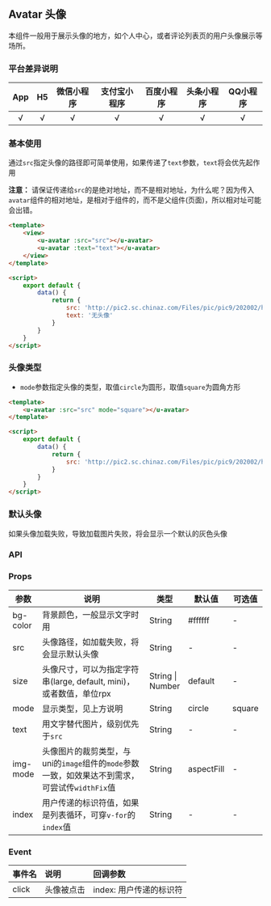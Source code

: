 ## Avatar 头像 <to-api/>

<demo-model url="/pages/componentsA/avatar/index"></demo-model>


本组件一般用于展示头像的地方，如个人中心，或者评论列表页的用户头像展示等场所。

### 平台差异说明

|App|H5|微信小程序|支付宝小程序|百度小程序|头条小程序|QQ小程序|
|:-:|:-:|:-:|:-:|:-:|:-:|:-:|
|√|√|√|√|√|√|√|

### 基本使用

通过`src`指定头像的路径即可简单使用，如果传递了`text`参数，`text`将会优先起作用  

**注意：** 请保证传递给`src`的是绝对地址，而不是相对地址，为什么呢？因为传入`avatar`组件的相对地址，是相对于组件的，而不是父组件(页面)，所以相对址可能会出错。


```html
<template>
	<view>
		<u-avatar :src="src"></u-avatar>
		<u-avatar :text="text"></u-avatar>
	</view>
</template>

<script>
	export default {
		data() {
			return {
				src: 'http://pic2.sc.chinaz.com/Files/pic/pic9/202002/hpic2119_s.jpg',
				text: '无头像'
			}
		}
	}
</script>
```

### 头像类型

- `mode`参数指定头像的类型，取值`circle`为圆形，取值`square`为圆角方形

```html
<template>
	<u-avatar :src="src" mode="square"></u-avatar>
</template>

<script>
	export default {
		data() {
			return {
				src: 'http://pic2.sc.chinaz.com/Files/pic/pic9/202002/hpic2119_s.jpg'
			}
		}
	}
</script>
```

### 默认头像

如果头像加载失败，导致加载图片失败，将会显示一个默认的灰色头像


### API

### Props

| 参数          | 说明            | 类型            | 默认值             |  可选值   |
|-------------  |---------------- |---------------|------------------ |-------- |
| bg-color | 背景颜色，一般显示文字时用  | String | #ffffff | - |
| src | 头像路径，如加载失败，将会显示默认头像  | String	 | - | - |
| size | 头像尺寸，可以为指定字符串(large, default, mini)，或者数值，单位rpx | String \| Number  | default | - |
| mode | 显示类型，见上方说明 | String  | circle | square |
| text | 用文字替代图片，级别优先于`src` | String  | - | - |
| img-mode | 头像图片的裁剪类型，与uni的`image`组件的`mode`参数一致，如效果达不到需求，可尝试传`widthFix`值 | String  | aspectFill | - |
| index | 用户传递的标识符值，如果是列表循环，可穿`v-for`的`index`值 | String  | - | - |



### Event

|事件名|说明|回调参数|
|:-|:-|:-|
| click | 头像被点击 | index: 用户传递的标识符 |




<style scoped>
h3[id=props] + table thead tr th:nth-child(2){
	width: 50%;
}
</style>